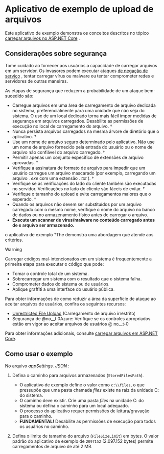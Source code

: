 # <a name="upload-files-sample-app"></a>Aplicativo de exemplo de upload de arquivos

Este aplicativo de exemplo demonstra os conceitos descritos no tópico [carregar arquivos no ASP.NET Core](https://docs.microsoft.com/aspnet/core/mvc/models/file-uploads) .

## <a name="security-considerations"></a>Considerações sobre segurança

Tome cuidado ao fornecer aos usuários a capacidade de carregar arquivos em um servidor. Os invasores podem executar ataques [de negação de serviço](/windows-hardware/drivers/ifs/denial-of-service) , tentar carregar vírus ou malware ou tentar comprometer redes e servidores de outras maneiras.

As etapas de segurança que reduzem a probabilidade de um ataque bem-sucedido são:

* Carregue arquivos em uma área de carregamento de arquivo dedicada no sistema, preferencialmente para uma unidade que não seja do sistema. O uso de um local dedicado torna mais fácil impor medidas de segurança em arquivos carregados. Desabilite as permissões de execução no local de carregamento do arquivo. &dagger;
* Nunca persista arquivos carregados na mesma árvore de diretório que o aplicativo. &dagger;
* Use um nome de arquivo seguro determinado pelo aplicativo. Não use um nome de arquivo fornecido pela entrada do usuário ou o nome de arquivo não confiável do arquivo carregado. &dagger;
* Permitir apenas um conjunto específico de extensões de arquivo aprovadas. &dagger;
* Verifique a assinatura de formato de arquivo para impedir que um usuário carregue um arquivo mascarado (por exemplo, carregando um arquivo *. exe* com uma extensão *. txt* ). &dagger;
* Verifique se as verificações do lado do cliente também são executadas no servidor. Verificações no lado do cliente são fáceis de evitar. &dagger;
* Verifique o tamanho do upload e evite carregamentos maiores que o esperado. &dagger;
* Quando os arquivos não devem ser substituídos por um arquivo carregado com o mesmo nome, verifique o nome do arquivo no banco de dados ou no armazenamento físico antes de carregar o arquivo.
* **Execute um scanner de vírus/malware no conteúdo carregado antes de o arquivo ser armazenado.**

o aplicativo de exemplo &dagger;The demonstra uma abordagem que atende aos critérios.

> [!WARNING]
> Carregar códigos mal-intencionados em um sistema é frequentemente a primeira etapa para executar o código que pode:
>
> * Tomar o controle total de um sistema.
> * Sobrecarregar um sistema com o resultado que o sistema falha.
> * Comprometer dados do sistema ou de usuários.
> * Aplique graffiti a uma interface do usuário pública.
>
> Para obter informações de como reduzir a área da superfície de ataque ao aceitar arquivos de usuários, confira os seguintes recursos:
>
> * [Unrestricted File Upload](https://www.owasp.org/index.php/Unrestricted_File_Upload) (Carregamento de arquivo irrestrito)
> * Segurança de @no__t 0Azure: Verifique se os controles apropriados estão em vigor ao aceitar arquivos de usuários @ no__t-0

Para obter informações adicionais, consulte [carregar arquivos em ASP.NET Core](https://docs.microsoft.com/aspnet/core/mvc/models/file-uploads).

## <a name="how-to-use-the-sample"></a>Como usar o exemplo

No arquivo *appSettings. JSON* :

1. Defina o caminho para arquivos armazenados (`StoredFilesPath`).

   * O aplicativo de exemplo define o valor como `c:\\files`, o que pressupõe que uma pasta chamada *files* existe na raiz da unidade C: do sistema.
   * O caminho deve existir. Crie uma pasta *files* na unidade C: do sistema ou defina o caminho para um local adequado.
   * O processo do aplicativo requer permissões de leitura/gravação para o caminho.
   * **FUNDAMENTAL!** Desabilite as permissões de execução para todos os usuários no caminho.

1. Defina o limite de tamanho do arquivo (`FileSizeLimit`) em bytes. O valor padrão do aplicativo de exemplo de `2097152` (2.097.152 bytes) permite carregamentos de arquivo de até 2 MB.
